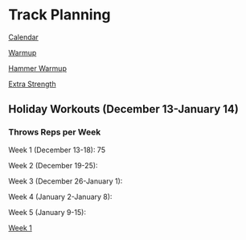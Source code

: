 # Track Planning

[Calendar](Track%20Planning%20a945ceacce8f46a4ba042e97b4403421/Calendar%2047bfb9d17b9d4af1b8161040c42974fb.csv)

[Warmup](Track%20Planning%20a945ceacce8f46a4ba042e97b4403421/Warmup%20611ecddc42f949dea6e949dfc4bc5562.md)

[Hammer Warmup](Track%20Planning%20a945ceacce8f46a4ba042e97b4403421/Hammer%20Warmup%2085de4a0275ac449d86760d434805e017.md)

[Extra Strength](Track%20Planning%20a945ceacce8f46a4ba042e97b4403421/Extra%20Strength%20894c08641b95428fa7d9d6099ac0a859.md)

## Holiday Workouts (December 13-January 14)

### Throws Reps per Week

Week 1 (December 13-18): 75

Week 2 (December 19-25): 

Week 3 (December 26-January 1):

Week 4 (January 2-January 8):

Week 5 (January 9-15): 

[Week 1](Track%20Planning%20a945ceacce8f46a4ba042e97b4403421/Week%201%201c9fef34feb14fbd926c276deb90daca.md)